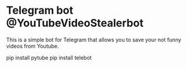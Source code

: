 # Telegram bot @YouTubeVideoStealerbot 
This is a simple bot for Telegram that allows you to save your not funny videos from Youtube.

pip install pytube
pip install telebot
